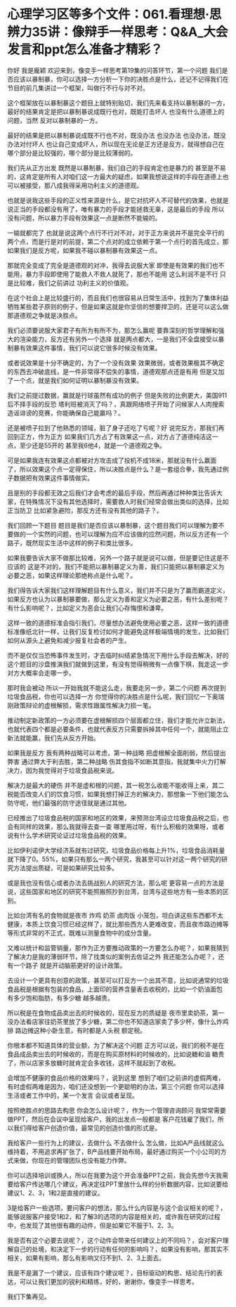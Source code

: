 # 心理学习区等多个文件：061.看理想·思辨力35讲：像辩手一样思考：Q&A_大会发言和ppt怎么准备才精彩？

你好 我是龐颖 欢迎来到，像变手一样思考第19集的问答环节，第一个问题 我们是否应该以暴制暴，你可以选择一方分析一下你的决胜点是什么，还记不记得我们在节目的前几集讲过一个框架，叫做行不行与对不对。

这个框架放在以暴制暴这个题目上就特别贴切，我们先来看支持以暴制暴的一方，最好的结果肯定是把以暴制暴说成既行也对，既能打击坏人 也没有什么道德上的问题，当然 反对以暴制暴的一方。

最好的结果是把以暴制暴说成既不行也不对，既没办法 也没办法 也没办法，既没办法对付坏人 也让自己变成坏人，所以现在无论是正方还是反方，就得想自己在哪个部分是比较强的，哪个部分是比较薄弱的。

我们先从正方出发 既然是以暴制暴，我们自己的手段肯定也是暴力的 甚至是不易的，这肯定是所有人对咱们这一方最大的疑虑，如果我想说这样的手段在道德上也可以被接受，那八成我得采用功利主义的道德观。

也就是说我这些手段的正义性来源是什么，是它对抗坏人不可替代的效果，也就是说正当的手段都没有用了，唯有暴力的手段才能拯救无辜，这是最后的手段 所以没有问题，所以暴力手段有效果这一点是断然不能输的。

一输就都完了 也就是说这两个点行不行对不对，对于正方来说并不是完全平行的两个点，而是行是对的前提，第二个点对的成立依赖于第一个点行的首先成立，那如果我们是反方呢，如果我不碰以暴制暴有效果这一点。

那就完全变成了完全是道德观的对冲，我得去说服大家 即使是有效果的我们也不能用，暴力手段即使用了能救人不救人就死了，那也不能用 这么利润不是不行 只是比较难，我们之前讲过 功利主义的价值观。

在这个社会上是比较盛行的，而且我们也很容易从日常生活中，找到为了集体利益牺牲某些君子原则的例子，但是如果这就是你坚信的想要捍卫的，还是可以这么做 那道德观之争就是决胜点。

我们必须要说服大家君子有所为有所不为，那怎么赢呢 要靠深刻的哲学理解和强大的渲染能力，反方还有另外一个选择 就是两点都大，一是我们不全盘接受以暴制暴有效果这件事情，我们可以说它很多时候没有效果。

或者说效果是十分不确定的，为了一个没有效果 效果微弱，或者效果极其不确定的东西去冲破底线，是一件非常得不偿失的事情，道德观那点还是有用 但是又加了一个点，就是我们如何证明以暴制暴没有效果。

我们之前提过数据，赢就是行球虽然有成功的例子 但是失败的比例更大，美国911后不择手段的反恐 塔利班被消灭了吗？，真跟网络喷子开始了问候家人人肉搜索造谣诽谤的竞赛，你能确保自己能赢吗？。

还是被喷子拉到了他熟悉的领域，脏了身子还吃了亏呢？好 说完反方，那我们再回到正方，作为正方 如果我们几方占了有效果这一点，对方占了道德纯洁这一点，至少还是55开的 甚至我6他4，就是一个道德观之争。

可是如果我连有效果这点都被对方攻击成了投机不成18米，那就没有什么赢面了，所以效果这个点一定得保住，所以决胜点是什么？是一套组合拳，我先通过例子数据把有效果这件事情做实。

且是别的手段都无效之后我们才会考虑的最后手段，然后再通过种种类比告诉大家，在特殊情况下没有其他选择时，需要救人时我们经常会做出类似的选择，比如正当防卫 比如紧急避险，那反方还有没有其他的路子？。

我们回顾一下题目 题目是我们是否应该以暴制暴，这个题目我们可以理解为要不要做的一个实然的问题，也可以理解为应不应该做的应然问题，所以反方还有一个路子，既然现实生活中这样的例子和类比很多。

如果我要告诉大家不做那比较难，另外一个路子就是说可以做，但是要记住这是不应该的 这是不对的，我们不能把以暴制暴定义为善，我们只能把以暴制暴定义为必要之恶，如果这样理论那绝称点是什么呢？。

我们得告诉大家我们这样理解题目有什么意义，我们并不只是为了赢而霸道定义，如果反方也认为以暴制暴要做，那么定义为善和定义为必要之恶，有什么差别呢？有什么影响呢？，比如定义为恶会让我们心存悔恨和谦卑。

这样一致的道德标准会指引我们，尽量想办法避免使用必要之恶，这样一致的道德标准像纸北针一样，让我们反复检讨如何才能避免这样极端情境的发生，比如我们如何从源头上避免和减少报复社会者的产生。

而不是仅仅当恐怖事件发生时，才去临时纠结紧急情况下用什么手段去解决，好的 这个题目的沙盘推演我们就做到这里，有没有觉得稍微有一点像下棋，我走这一步对方大概率会走哪一步。

那时我会被动 所以一开始我就不能这么走，我要走另一步，第二个问题 再次提到垃圾食品税，你也可以选择一方 你觉得你的决胜点是什么呢，我们回忆一下奥瑞刚政策辩论的虚根解损，需求性跟属性解决力损一笔。

推动制定新政策的一方必须要在虚根解损四个层面都立住，我们才能允许立新法，也就代表四个都是必要条件，也就代表反方只需要拆掉其中任何一个，就能阻止立新法就能赢，我们先从反方开始。

如果我是反方 我有两种战略可以考虑，第一种战略 把虚根解全面削弱，然后提出弊害 通过弊大于利去胜，第二种战略 伤其食指不如断其意指，我就集中火力打解决力，因为我觉得对于垃圾食品税来说。

解决力是最大的硬伤 并不是虚和根的问题，其一税怎么收能不能收得上来，其二税能否改变人们的饮食习惯，如果我想打掉正方的解决力，那想象一下他们能怎么防守呢，他们最强的防守途径就是通过其他。

已经推出了垃圾食品税的国家和地区的效果，来预测台湾设立垃圾食品税之后，也会有同样的效果，那么我就得去查一查 哪里用过呀，有什么积极的效果呀，或者说有什么学术研究论证过垃圾食品税的效果。

比如伊利诺伊大学经济系就有过研究，垃圾食品价格每上升1%，垃圾食品消耗量就下降了0。55%，如果只有那么一两个研究，我甚至可以针对这一两个研究的研究方法提出质疑，可是如果研究比较多。

或是我也没有信心或者办法去挑战别人的研究方法，那么呢 更容易一点的方法是说，这些国家和地区的研究不能照搬照抄到台湾，台湾与这些地方有一些本质的区别。

比如台湾有名的食物就是夜市 炸鸡 奶茶 卤肉饭 小笼包，坦白讲这些东西都不太健康，本质上饮食习惯已经这样了，就比那些西方人更难改变，而且夜市路边摊等等形式非常的不正式，既难以测量食物中的成分含量。

又难以统计和监管销量，那作为正方要推动政策的一方要怎么办呢？，如果我猜到了解决力是我的薄弱环节，除了找类似的案例去佐证之外 我还能怎么办呢？，还有一个路子 就是开动脑筋更好的设计政策。

去设计一个更具有创意的政策，甚至可以打反方一个出其不意，比如说通常的垃圾食品税是根据有包装的食品，上面印的营养含量表去收税的，比如一个奶油面包 有多少饱和脂肪，有多少糖 越多越贵。

所以税是在食物成品卖出去的时候收的，现在反方的质疑是 夜市里卖奶茶，第一没办法看店家往奶茶里放了多少糖，第二你也不知道店家卖了多少杯，像什么炸鸡排 路边摊这种小卧生意，有时都是人头税 额定税。

你根本都不知道具体的营业额，为了解决这个问题 正方可以说，我们的税不是在食品成品卖出去的时候收的，而是在购买原材料的时候收的，比如说糖和油 糖贵了，所以店家多放糖时就肯定会多收钱，这样不就起到了收税。

会增加不健康的食品价格的效果吗？，说到这里 想到了咱们之前讲的虚假两难，有时虚假两难是因为，咱们还没想到一个更聪明的办法，第三个问题 你可以选择生活或者工作中的，某一个发言 会议或者呈现。

按照绝胜点的思路去构思 你会怎么设计呢？，作为一个管理咨询顾问 我常常需要做PPT，然后在会议中呈现给客户，我的出发点一般都是 客户花钱雇了我们，所以我们得给客户创造价值，最常见的创造价值的形式是。

我给客户一些行为上的建议，去做什么 不去做什么 怎么做，比如A产品线就这么维持着，不用追求再扩张了，B产品线要开始布局，最好通过购买一个小公司的方式来做，你现在的管理团队也没有能力作弊。

你可以选择培训或换人，所以在我要为这个开会准备PPT之前，我会先想今天我需要给客户传达哪几个建议，再决定往PPT里放什么样的分析数据内容，比如说要给建议1、2、3，1和2是直接的建议。

3是给客户一些选项，要问客户的想法，那么什么内容是与这个会议相关的呢？，能够说服客户接受1和2，和了解3的选项的内容是相关的，或许我在研究的过程中，也发现了其他很有趣的动件，但是如果它不服于1、2、3。

我是否有这个必要去说呢？，这个动件会带来任何建议上的不同吗？，会对客户理解自己的处境，和决定下一步的行动有任何的影响吗？，如果没有影响，那其实不相关，如果有影响，那么有影响又归不到1、2、3上面去。

我是不是漏了一个建议，应该有四个建议呢？，目标驱动的构思、结论先行的表达，可以让我们更加的锐利和精练，好的，谢谢你，像变手一样思考。

我们下集再见。